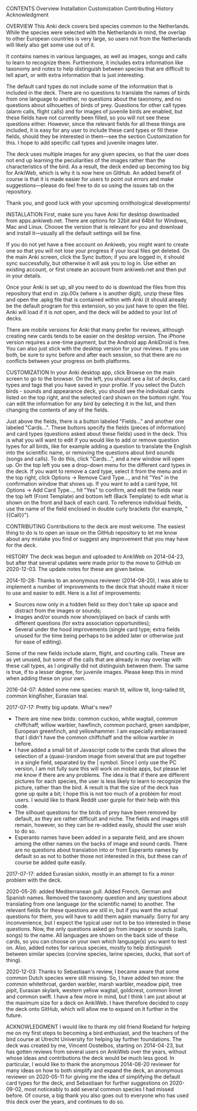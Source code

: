 CONTENTS
Overview
Installation
Customization
Contributing
History
Acknowledgment



OVERVIEW
This Anki deck covers bird species common to the Netherlands. While the species were selected with the Netherlands in mind, the overlap to other European countries is very large, so users not from the Netherlands will likely also get some use out of it.

It contains names in various languages, as well as images, songs and calls to learn to recognize them. Furthermore, it includes extra information like taxonomy and notes to help distinguish between species that are difficult to tell apart, or with extra information that is just interesting.

The default card types do not include some of the information that is included in the deck. There are no questions to translate the names of birds from one language to another, no questions about the taxonomy, and no questions about silhouettes of birds of prey. Questions for other call types (alarm calls, flight calls) and for images of juvenile birds are enabled, but these fields have not currently been filled, so you will not see these questions either. However, since the relevant fields for all these things are included, it is easy for any user to include these card types or fill these fields, should they be interested in them—see the section Customization for this. I hope to add specific call types and juvenile images later.

The deck uses multiple images for any given species, so that the user does not end up learning the peculiarities of the images rather than the characteristics of the bird. As a result, the deck ended up becoming too big for AnkiWeb, which is why it is now here on GitHub. An added benefit of course is that it is made easier for users to point out errors and make suggestions—please do feel free to do so using the issues tab on the repository.

Thank you, and good luck with your upcoming ornithological developments!



INSTALLATION
First, make sure you have Anki for desktop downloaded from apps.ankiweb.net. There are options for 32bit and 64bit for Windows, Mac and Linux. Choose the version that is relevant for you and download and install it—usually all the default settings will be fine.

If you do not yet have a free account on Ankiweb, you might want to create one so that you will not lose your progress if your local files get deleted. On the main Anki screen, click the Sync button; if you are logged in, it should sync successfully, but otherwise it will ask you to log in. Use either an existing account, or first create an account from ankiweb.net and then put in your details.

Once your Anki is set up, all you need to do is download the files from this repository that end in .zip.00x (where x is another digit), unzip these files and open the .apkg file that is contained within with Anki (it should already be the default program for this extension, so you just have to open the file). Anki will load if it is not open, and the deck will be added to your list of decks.

There are mobile versions for Anki that many prefer for reviews, although creating new cards tends to be easier on the desktop version. The iPhone version requires a one-time payment, but the Android app AnkiDroid is free. You can also just stick with the desktop version for your reviews. If you use both, be sure to sync before and after each session, so that there are no conflicts between your progress on both platforms.



CUSTOMIZATION
In your Anki desktop app, click Browse on the main screen to go to the browser. On the left, you should see a list of decks, card types and tags that you have saved in your profile. If you select the Dutch birds - sounds and appearance deck, you should see the individual cards listed on the top right, and the selected card shown on the bottom right. You can edit the information for any bird by selecting it in the list, and then changing the contents of any of the fields.

Just above the fields, there is a button labeled "Fields..." and another one labeled "Cards...". These buttons specify the fields (pieces of information) and card types (questions asked about these fields) used in the deck. This is what you will want to edit if you would like to add or remove question types for all birds, like for example adding a question to translate the English into the scientific name, or removing the questions about bird sounds (songs and calls). To do this, click "Cards...", and a new window will open up. On the top left you see a drop-down menu for the different card types in the deck. If you want to remove a card type, select it from the menu and in the top right, click Options → Remove Card Type..., and hit "Yes" in the confirmation window that shows up. If you want to add a card type, hit Options → Add Card Type..., hit "Yes" to confirm, and edit the fields near the top left (Front Template) and bottom left (Back Template) to edit what is shown on the front and back of each card. To reference individual fields, use the name of the field enclosed in double curly brackets (for example, "{{Call}}").



CONTRIBUTING
Contributions to the deck are most welcome. The easiest thing to do is to open an issue on the GitHub repository to let me know about any mistake you find or suggest any improvement that you may have for the deck.



HISTORY
The deck was begun and uploaded to AnkiWeb on 2014-04-23, but after that several updates were made prior to the move to GitHub on 2020-12-03. The update notes for these are given below.

2014-10-28: Thanks to an anonymous reviewer (2014-08-20), I was able to implement a number of improvements to the deck that should make it nicer to use and easier to edit. Here is a list of improvements:

- Sources now only in a hidden field so they don't take up space and distract from the images or sounds;
- Images and/or sounds now shown/played on back of cards with different questions (for extra association opportunities);
- Several under the hood improvements (single card type; extra fields unused for the time being perhaps to be added later or otherwise just for ease of editing).

Some of the new fields include alarm, flight, and courting calls. These are as yet unused, but some of the calls that are already in may overlap with these call types, as I originally did not distinguish between them. The same is true, if to a lesser degree, for juvenile images. Please keep this in mind when adding these on your own.

2016-04-07: Added some new species: marsh tit, willow tit, long-tailed tit, common kingfisher, Eurasian teal.

2017-07-17: Pretty big update. What's new?

- There are nine new birds: common cuckoo, white wagtail, common chiffchaff, willow warbler, hawfinch, common pochard, green sandpiper, European greenfinch, and yellowhammer. I am especially embarrassed that I didn't have the common chiffchaff and the willow warbler in before.
- I have added a small bit of Javascript code to the cards that allows the selection of a (quasi-)random image from several that are put together in a single field, separated by the | symbol. Since I only use the PC version, I am not fully sure this will work on mobile apps, but please let me know if there are any problems. The idea is that if there are different pictures for each species, the user is less likely to learn to recognize the picture, rather than the bird. A result is that the size of the deck has gone up quite a bit; I hope this is not too much of a problem for most users. I would like to thank Reddit user gurple for their help with this code.
- The silhouet questions for the birds of prey have been removed by default, as they are rather difficult and niche. The fields and images still remain, however, so they can be re-added easily, should the user wish to do so.
- Esperanto names have been added in a separate field, and are shown among the other names on the backs of image and sound cards. There are no questions about translation into or from Esperanto names by default so as not to bother those not interested in this, but these can of course be added quite easily.

2017-07-17: added Eurasian siskin, mostly in an attempt to fix a minor problem with the deck.

2020-05-26: added Mediterranean gull. Added French, German and Spanish names. Removed the taxonomy question and any questions about translating from one language (or the scientific name) to another. The relevant fields for these questions are still in, but if you want the actual questions for them, you will have to add them again manually. Sorry for any inconvenience, but I expect the typical user not to be too interested in these questions. Now, the only questions asked go from images or sounds (calls, songs) to the name. All languages are shown on the back side of these cards, so you can choose on your own which language(s) you want to test on. Also, added notes for various species, mostly to help distinguish between similar species (corvine species, larine species, ducks, that sort of thing).

2020-12-03: Thanks to Sebastiaan's review, I became aware that some common Dutch species were still missing. So, I have added ten more: the common whitethroat, garden warbler, marsh warbler, meadow pipit, tree pipit, Eurasian skylark, western yellow wagtail, goldcrest, common linnet and common swift. I have a few more in mind, but I think I am just about at the maximum size for a deck on AnkiWeb. I have therefore decided to copy the deck onto GitHub, which will allow me to expand on it further in the future.



ACKNOWLEDGMENT
I would like to thank my old friend Roeland for helping me on my first steps to becoming a bird enthusiast, and the teachers of the bird course at Utrecht University for helping lay further foundations.
The deck was created by me, Vincent Oostelbos, starting on 2014-04-23, but has gotten reviews from several users on AnkiWeb over the years, without whose ideas and contributions the deck would be much less good. In particular, I would like to thank the anonymous 2014-08-20 reviewer for many ideas on how to both simplify and expand the deck, an anonymous reviewer on 2020-05-11 for giving me the idea of simplifying the default card types for the deck, and Sebastiaan for further suggestions on 2020-09-02, most noticeably to add several common species I had missed before. Of course, a big thank you also goes out to everyone who has used this deck over the years, and continues to do so.